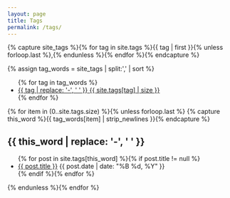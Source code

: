 ```yaml
---
layout: page
title: Tags
permalink: /tags/
---
```



<!--{% for tag in site.tags %}
  <h3>{{ tag[0] }}</h3>
  <ul>
    {% for post in tag[1] %}
      <li><a href="{{ post.url }}">{{ post.title }}</a></li>
    {% endfor %}
  </ul>
{% endfor %}-->

{% capture site_tags %}{% for tag in site.tags %}{{ tag | first }}{% unless forloop.last %},{% endunless %}{% endfor %}{% endcapture %}
<!-- site_tags: {{ site_tags }} -->
{% assign tag_words = site_tags | split:',' | sort %}
<!-- tag_words: {{ tag_words }} -->

<div id="tags">
  <ul class="tag-box inline">
  {% for tag in tag_words %}
    <li><a href="#{{ tag | slugify }}-ref">{{ tag | replace: '-', ' ' }} <span>{{ site.tags[tag] | size }}</span></a></li>
  {% endfor %}
  </ul>

  {% for item in (0..site.tags.size) %}{% unless forloop.last %}
    {% capture this_word %}{{ tag_words[item] | strip_newlines }}{% endcapture %}
  <h2 id="{{ this_word | slugify }}-ref">{{ this_word | replace: '-', ' ' }}</h2>
  <ul class="posts">
    {% for post in site.tags[this_word] %}{% if post.title != null %}
    <li itemscope>
        <a href="{{ site.baseurl }}{{ post.url }}">{{ post.title }}</a>
           <span class="entry-date">
              <time datetime="{{ post.date | date_to_xmlschema }}" itemprop="datePublished">
                {{ post.date | date: "%B %d, %Y" }}
              </time>
          </span> 
       </li>
    {% endif %}{% endfor %}
  </ul>
  {% endunless %}{% endfor %}
</div>